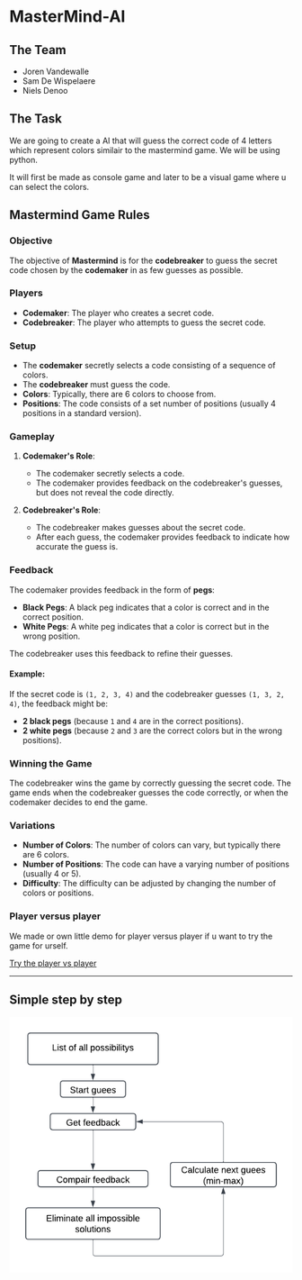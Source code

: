 # MasterMind-AI

## The Team

- Joren Vandewalle 
- Sam De Wispelaere 
- Niels Denoo

## The Task

We are going to create a AI that will guess the correct code of 4 letters which represent colors similair to the mastermind game. We will be using python. 

It will first be made as console game and later to be a visual game where u can select the colors.

## Mastermind Game Rules

### Objective
The objective of **Mastermind** is for the **codebreaker** to guess the secret code chosen by the **codemaker** in as few guesses as possible.

### Players
- **Codemaker**: The player who creates a secret code.
- **Codebreaker**: The player who attempts to guess the secret code.

### Setup
- The **codemaker** secretly selects a code consisting of a sequence of colors.
- The **codebreaker** must guess the code.
- **Colors**: Typically, there are 6 colors to choose from.
- **Positions**: The code consists of a set number of positions (usually 4 positions in a standard version).

### Gameplay
1. **Codemaker's Role**:
   - The codemaker secretly selects a code.
   - The codemaker provides feedback on the codebreaker's guesses, but does not reveal the code directly.

2. **Codebreaker's Role**:
   - The codebreaker makes guesses about the secret code.
   - After each guess, the codemaker provides feedback to indicate how accurate the guess is.

### Feedback
The codemaker provides feedback in the form of **pegs**:
- **Black Pegs**: A black peg indicates that a color is correct and in the correct position.
- **White Pegs**: A white peg indicates that a color is correct but in the wrong position.

The codebreaker uses this feedback to refine their guesses.

#### Example:
If the secret code is `(1, 2, 3, 4)` and the codebreaker guesses `(1, 3, 2, 4)`, the feedback might be:
- **2 black pegs** (because `1` and `4` are in the correct positions).
- **2 white pegs** (because `2` and `3` are the correct colors but in the wrong positions).

### Winning the Game
The codebreaker wins the game by correctly guessing the secret code. The game ends when the codebreaker guesses the code correctly, or when the codemaker decides to end the game.

### Variations
- **Number of Colors**: The number of colors can vary, but typically there are 6 colors.
- **Number of Positions**: The code can have a varying number of positions (usually 4 or 5).
- **Difficulty**: The difficulty can be adjusted by changing the number of colors or positions.

### Player versus player

We made or own little demo for player versus player if u want to try the game for urself.

[Try the player vs player](./PlayerVsPlayer/peoplePlay.py)

---


## Simple step by step

![Project Picture AI](./resources/images/Simple_Explenation.png)



